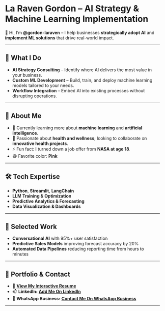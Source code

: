 # La Raven Gordon – AI Strategy & Machine Learning Implementation

👋 Hi, I’m **@gordon-laraven** – I help businesses **strategically adopt AI** and **implement ML solutions** that drive real-world impact.

---

## 🚀 What I Do
- **AI Strategy Consulting** – Identify where AI delivers the most value in your business.
- **Custom ML Development** – Build, train, and deploy machine learning models tailored to your needs.
- **Workflow Integration** – Embed AI into existing processes without disrupting operations.

---

## 👀 About Me
- 🌱 Currently learning more about **machine learning** and **artificial intelligence**.
- 💞️ Passionate about **health and wellness**; looking to collaborate on **innovative health projects**.
- ⚡ Fun fact: I turned down a job offer from **NASA at age 18**.
- 😄 Favorite color: **Pink**

---

## 🛠 Tech Expertise
- **Python**, **Streamlit**, **LangChain**
- **LLM Training & Optimization**
- **Predictive Analytics & Forecasting**
- **Data Visualization & Dashboards**

---

## 💼 Selected Work
- **Conversational AI** with 95%+ user satisfaction
- **Predictive Sales Models** improving forecast accuracy by 20%
- **Automated Data Pipelines** reducing reporting time from hours to minutes

---

## 📌 Portfolio & Contact
- 🎯 [**View My Interactive Resume**](https://laraven-gordon-resume.streamlit.app/)
- 📫 **LinkedIn:** [**Add Me On LinkedIn**](https://linkedin.com/in/laraven-gordon)
- 💬 **WhatsApp Business:** [**Contact Me On WhatsApp Business**](https://wa.me/18482697402)

---

<!---
gordon-laraven/gordon-laraven is a ✨ special ✨ repository because its `README.md` (this file) appears on your GitHub profile.
You can click the Preview link to take a look at your changes.
--->
